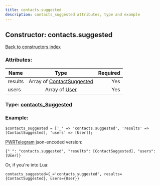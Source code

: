 ```yaml
---
title: contacts.suggested
description: contacts_suggested attributes, type and example
---
```

## Constructor: contacts.suggested  
[Back to constructors index](index.md)



### Attributes:

| Name     |    Type       | Required |
|----------|:-------------:|---------:|
|results|Array of [ContactSuggested](../types/ContactSuggested.md) | Yes|
|users|Array of [User](../types/User.md) | Yes|



### Type: [contacts\_Suggested](../types/contacts_Suggested.md)


### Example:

```
$contacts_suggested = ['_' => 'contacts.suggested', 'results' => [ContactSuggested], 'users' => [User]];
```  

[PWRTelegram](https://pwrtelegram.xyz) json-encoded version:

```
{"_": "contacts.suggested", "results": [ContactSuggested], "users": [User]}
```


Or, if you're into Lua:  


```
contacts_suggested={_='contacts.suggested', results={ContactSuggested}, users={User}}

```


